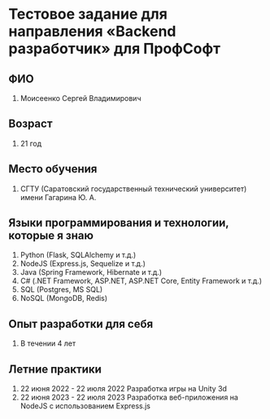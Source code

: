 # Тестовое задание для направления «Backend разработчик» для ПрофСофт
## ФИО
1. Моисеенко Сергей Владимирович
## Возраст
1. 21 год
## Место обучения
1. СГТУ (Саратовский государственный технический университет) имени Гагарина Ю. А.
## Языки программирования и технологии, которые я знаю
1. Python (Flask, SQLAlchemy и т.д.)
2. NodeJS (Express.js, Sequelize и т.д.)
3. Java (Spring Framework, Hibernate и т.д.)
4. C# (.NET Framework, ASP.NET, ASP.NET Core, Entity Framework и т.д.)
5. SQL (Postgres, MS SQL)
6. NoSQL (MongoDB, Redis)
## Опыт разработки для себя
1. В течении 4 лет
## Летние практики
1. 22 июня 2022 - 22 июля 2022 Разработка игры на Unity 3d
2. 22 июня 2023 - 22 июля 2023 Разработка веб-приложения на NodeJS с использованием Express.js